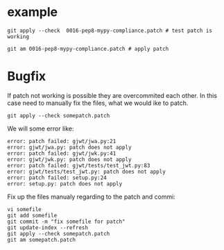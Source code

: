 # example
``` 
git apply --check  0016-pep8-mypy-compliance.patch # test patch is working

git am 0016-pep8-mypy-compliance.patch # apply patch
```

# Bugfix
If patch not working is possible they are overcommited each other. In this case need to manually fix the files, what we would ike to patch.
```
git apply --check somepatch.patch
```

We will some error like:
```
error: patch failed: gjwt/jwa.py:21
error: gjwt/jwa.py: patch does not apply
error: patch failed: gjwt/jwk.py:41
error: gjwt/jwk.py: patch does not apply
error: patch failed: gjwt/tests/test_jwt.py:83
error: gjwt/tests/test_jwt.py: patch does not apply
error: patch failed: setup.py:24
error: setup.py: patch does not apply
```

Fix up the files manualy regarding to the patch and commi:

```
vi somefile
git add somefile
git commit -m "fix somefile for patch"
git update-index --refresh
git apply --check somepatch.patch
git am somepatch.patch

```
